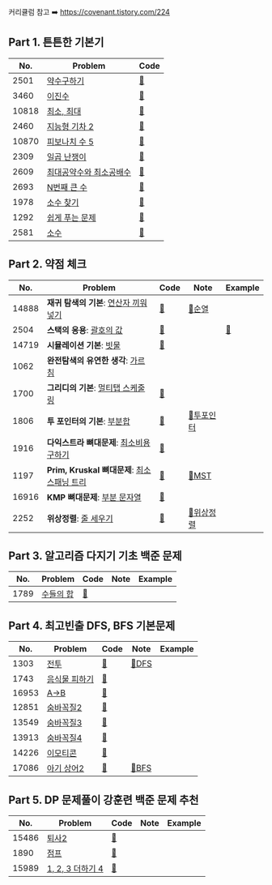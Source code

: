 커리큘럼 참고 ➡️ https://covenant.tistory.com/224

## Part 1. 튼튼한 기본기

| No.   | Problem                                                         | Code                                                                                 |
| ----- | --------------------------------------------------------------- | ------------------------------------------------------------------------------------ |
| 2501  | [약수구하기](https://www.acmicpc.net/problem/2501)              | [📝](https://github.com/miseongk/Algorithm/blob/master/BAEKJOON/Part/Part1/2501.py)  |
| 3460  | [이진수](https://www.acmicpc.net/problem/3460)                  | [📝](https://github.com/miseongk/Algorithm/blob/master/BAEKJOON/Part/Part1/3460.py)  |
| 10818 | [최소, 최대](https://www.acmicpc.net/problem/10818)             | [📝](https://github.com/miseongk/Algorithm/blob/master/BAEKJOON/Part/Part1/10818.py) |
| 2460  | [지능형 기차 2](https://www.acmicpc.net/problem/2460)           | [📝](https://github.com/miseongk/Algorithm/blob/master/BAEKJOON/Part/Part1/2460.py)  |
| 10870 | [피보나치 수 5](https://www.acmicpc.net/problem/10870)          | [📝](https://github.com/miseongk/Algorithm/blob/master/BAEKJOON/Part/Part1/10870.py) |
| 2309  | [일곱 난쟁이](https://www.acmicpc.net/problem/2309)             | [📝](https://github.com/miseongk/Algorithm/blob/master/BAEKJOON/Part/Part1/2309.py)  |
| 2609  | [최대공약수와 최소공배수](https://www.acmicpc.net/problem/2609) | [📝](https://github.com/miseongk/Algorithm/blob/master/BAEKJOON/Part/Part1/2609.py)  |
| 2693  | [N번째 큰 수](https://www.acmicpc.net/problem/2693)             | [📝](https://github.com/miseongk/Algorithm/blob/master/BAEKJOON/Part/Part1/2693.py)  |
| 1978  | [소수 찾기](https://www.acmicpc.net/problem/1978)               | [📝](https://github.com/miseongk/Algorithm/blob/master/BAEKJOON/Part/Part1/1978.py)  |
| 1292  | [쉽게 푸는 문제](https://www.acmicpc.net/problem/1292)          | [📝](https://github.com/miseongk/Algorithm/blob/master/BAEKJOON/Part/Part1/1292.py)  |
| 2581  | [소수](https://www.acmicpc.net/problem/2581)                    | [📝](https://github.com/miseongk/Algorithm/blob/master/BAEKJOON/Part/Part1/2581.py)  |

## Part 2. 약점 체크

| No.   | Problem                                                                              | Code                                                                                 | Note                                                                                    | Example                                                                                |
| ----- | ------------------------------------------------------------------------------------ | ------------------------------------------------------------------------------------ | --------------------------------------------------------------------------------------- | -------------------------------------------------------------------------------------- |
| 14888 | **재귀 탐색의 기본**: [연산자 끼워넣기](https://www.acmicpc.net/problem/14888)       | [📝](https://github.com/miseongk/Algorithm/blob/master/BAEKJOON/Part/Part2/14888.py) | [📓순열](https://github.com/miseongk/Algorithm/blob/master/Note/Permutation.md)         |                                                                                        |
| 2504  | **스택의 응용**: [괄호의 값](https://www.acmicpc.net/problem/2504)                   | [📝](https://github.com/miseongk/Algorithm/blob/master/BAEKJOON/Part/Part2/2504.py)  |                                                                                         | [🤔](https://github.com/miseongk/Algorithm/blob/master/BAEKJOON/Part/Part2/2504_ex.py) |
| 14719 | **시뮬레이션 기본**: [빗물](https://www.acmicpc.net/problem/14719)                   | [📝](https://github.com/miseongk/Algorithm/blob/master/BAEKJOON/Part/Part2/14719.py) |                                                                                         |                                                                                        |
| 1062  | **완전탐색의 유연한 생각**: [가르침](https://www.acmicpc.net/problem/1062)           |                                                                                      |                                                                                         |                                                                                        |
| 1700  | **그리디의 기본**: [멀티탭 스케줄링](https://www.acmicpc.net/problem/1700)           | [📝](https://github.com/miseongk/Algorithm/blob/master/BAEKJOON/Part/Part2/1700.py)  |                                                                                         |                                                                                        |
| 1806  | **투 포인터의 기본**: [부분합](https://www.acmicpc.net/problem/1806)                 | [📝](https://github.com/miseongk/Algorithm/blob/master/BAEKJOON/Part/Part2/1806.py)  | [📓투포인터](https://github.com/miseongk/Algorithm/blob/master/Note/Two-Pointers.md)    |                                                                                        |
| 1916  | **다익스트라 뼈대문제**: [최소비용 구하기](https://www.acmicpc.net/problem/1916)     | [📝](https://github.com/miseongk/Algorithm/blob/master/BAEKJOON/Part/Part2/1916.py)  |                                                                                         |                                                                                        |
| 1197  | **Prim, Kruskal 뼈대문제**: [최소 스패닝 트리](https://www.acmicpc.net/problem/1197) | [📝](https://github.com/miseongk/Algorithm/blob/master/BAEKJOON/Part/Part2/1197.py)  | [📓MST](https://github.com/miseongk/Algorithm/blob/master/Note/MST.md)                  |                                                                                        |
| 16916 | **KMP 뼈대문제**: [부분 문자열](https://www.acmicpc.net/problem/16916)               | [📝](https://github.com/miseongk/Algorithm/blob/master/BAEKJOON/Part/Part2/16916.py) |                                                                                         |                                                                                        |
| 2252  | **위상정렬**: [줄 세우기](https://www.acmicpc.net/problem/2252)                      | [📝](https://github.com/miseongk/Algorithm/blob/master/BAEKJOON/Part/Part2/2252.py)  | [📓위상정렬](https://github.com/miseongk/Algorithm/blob/master/Note/TopologicalSort.md) |                                                                                        |

## Part 3. 알고리즘 다지기 기초 백준 문제

| No.  | Problem                                           | Code                                                                                | Note | Example |
| ---- | ------------------------------------------------- | ----------------------------------------------------------------------------------- | ---- | ------- |
| 1789 | [수들의 합](https://www.acmicpc.net/problem/1789) | [📝](https://github.com/miseongk/Algorithm/blob/master/BAEKJOON/Part/Part3/1789.py) |      |         |

## Part 4. 최고빈출 DFS, BFS 기본문제

| No.   | Problem                                               | Code                                                                                 | Note                                                                   | Example |
| ----- | ----------------------------------------------------- | ------------------------------------------------------------------------------------ | ---------------------------------------------------------------------- | ------- |
| 1303  | [전투](https://www.acmicpc.net/problem/1303)          | [📝](https://github.com/miseongk/Algorithm/blob/master/BAEKJOON/Part/Part4/1303.py)  | [📓DFS](https://github.com/miseongk/Algorithm/blob/master/Note/DFS.md) |         |
| 1743  | [음식물 피하기](https://www.acmicpc.net/problem/1743) | [📝](https://github.com/miseongk/Algorithm/blob/master/BAEKJOON/Part/Part4/1743.py)  |                                                                        |         |
| 16953 | [A->B](https://www.acmicpc.net/problem/16953)         | [📝](https://github.com/miseongk/Algorithm/blob/master/BAEKJOON/Part/Part4/16953.py) |                                                                        |         |
| 12851 | [숨바꼭질2](https://www.acmicpc.net/problem/12851)    | [📝](https://github.com/miseongk/Algorithm/blob/master/BAEKJOON/Part/Part4/12851.py) |                                                                        |         |
| 13549 | [숨바꼭질3](https://www.acmicpc.net/problem/13549)    | [📝](https://github.com/miseongk/Algorithm/blob/master/BAEKJOON/Part/Part4/13549.py) |                                                                        |         |
| 13913 | [숨바꼭질4](https://www.acmicpc.net/problem/13913)    | [📝](https://github.com/miseongk/Algorithm/blob/master/BAEKJOON/Part/Part4/13913.py) |                                                                        |         |
| 14226 | [이모티콘](https://www.acmicpc.net/problem/14226)     | [📝](https://github.com/miseongk/Algorithm/blob/master/BAEKJOON/Part/Part4/14226.py) |                                                                        |         |
| 17086 | [아기 상어2](https://www.acmicpc.net/problem/17086)   | [📝](https://github.com/miseongk/Algorithm/blob/master/BAEKJOON/Part/Part4/17086.py) | [📓BFS](https://github.com/miseongk/Algorithm/blob/master/Note/BFS.md) |         |

## Part 5. DP 문제풀이 강훈련 백준 문제 추천

| No.   | Problem                                                   | Code                                                                                 | Note | Example |
| ----- | --------------------------------------------------------- | ------------------------------------------------------------------------------------ | ---- | ------- |
| 15486 | [퇴사2](https://www.acmicpc.net/problem/15486)            | [📝](https://github.com/miseongk/Algorithm/blob/master/BAEKJOON/Part/Part5/15486.py) |      |         |
| 1890  | [점프](https://www.acmicpc.net/problem/1890)              | [📝](https://github.com/miseongk/Algorithm/blob/master/BAEKJOON/Part/Part5/1890.py)  |      |         |
| 15989 | [1, 2, 3 더하기 4](https://www.acmicpc.net/problem/15989) | [📝](https://github.com/miseongk/Algorithm/blob/master/BAEKJOON/Part/Part5/15989.py) |      |         |
